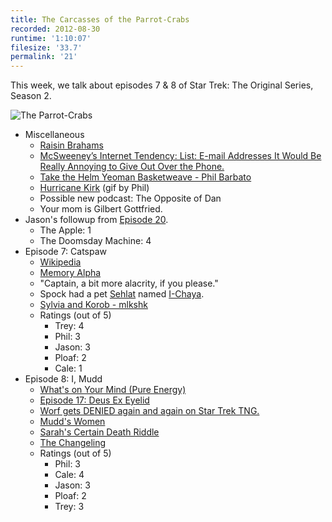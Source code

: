 ```yaml
---
title: The Carcasses of the Parrot-Crabs
recorded: 2012-08-30
runtime: '1:10:07'
filesize: '33.7'
permalink: '21'
---
```


This week, we talk about episodes 7 & 8 of Star Trek: The Original Series, Season 2.

![The Parrot-Crabs](https://jawgrind.s3.amazonaws.com/Jawgrind-Episode-21.jpg)

- Miscellaneous
    - [Raisin Brahams](http://www.youtube.com/watch?v=kKgBdrsqvjs)
    - [McSweeney&rsquo;s Internet Tendency: List: E-mail Addresses It Would Be Really Annoying to Give Out Over the Phone.](http://www.mcsweeneys.net/articles/e-mail-addresses-it-would-be-really-annoying-to-give-out-over-the-phone)
    - [Take the Helm Yeoman Basketweave - Phil Barbato](http://philbarbato.bandcamp.com/track/take-the-helm-yeoman-basketweave)
    - [Hurricane Kirk](http://i47.tinypic.com/f09jfd.gif) (gif by Phil)
    - Possible new podcast: The Opposite of Dan
    - Your mom is Gilbert Gottfried.
- Jason's followup from [Episode 20](/20).
    - The Apple: 1
    - The Doomsday Machine: 4
- Episode 7: Catspaw
    - [Wikipedia](http://en.wikipedia.org/wiki/Catspaw_(Star_Trek:_The_Original_Series))
    - [Memory Alpha](http://en.memory-alpha.org/wiki/Catspaw_(episode))
    - "Captain, a bit more alacrity, if you please."
    - Spock had a pet [Sehlat](http://en.memory-alpha.org/wiki/Sehlat) named [I-Chaya](http://en.memory-alpha.org/wiki/I-Chaya).
    - [Sylvia and Korob - mlkshk](https://mltshp.com/p/HGS9)
    - Ratings (out of 5)
        - Trey: 4
        - Phil: 3
        - Jason: 3
        - Ploaf: 2
        - Cale: 1
- Episode 8: I, Mudd
    - [What's on Your Mind (Pure Energy)](http://en.wikipedia.org/wiki/What%27s_on_Your_Mind_(Pure_Energy))
    - [Episode 17: Deus Ex Eyelid](/17)
    - [Worf gets DENIED again and again on Star Trek TNG.](http://www.youtube.com/watch?v=edflm7Hh3hs)
    - [Mudd's Women](/7)
    - [Sarah's Certain Death Riddle](http://www.youtube.com/watch?v=2dgmgub8mHw)
    - [The Changeling](/19)
    - Ratings (out of 5)
        - Phil: 3
        - Cale: 4
        - Jason: 3
        - Ploaf: 2
        - Trey: 3
